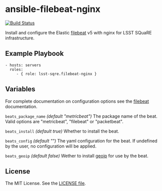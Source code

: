 ansible-filebeat-nginx
======================

[![Build Status](https://travis-ci.org/lsst-sqre/ansible-filebeat-nginx.svg?branch=master)](https://travis-ci.org/lsst-sqre/ansible-filebeat-nginx)

Install and configure the Elastic [filebeat](https://www.elastic.co/products/beats/filebeat) v5 with nginx for LSST SQuaRE infrastructure.

Example Playbook
----------------

    - hosts: servers
      roles:
         - { role: lsst-sqre.filebeat-nginx }

Variables
---------

For complete documentation on configuration options see the [filebeat](https://www.elastic.co/guide/en/beats/filebeat/master/index.html) documentation.

`beats_package_name` *(default "metricbeat")* The package name of the beat. Valid options are "metricbeat", "filebeat" or "packetbeat".

`beats_install` *(default true)* Whether to install the beat.

`beats_config` *(default "")* The yaml configuration for the beat. If undefined by the user, no configuration will be applied.

`beats_geoip` *(default false)* Wether to install [geoip](https://dev.maxmind.com/geoip/legacy/) for use by the beat.

License
-------

The MIT License. See the [LICENSE file](https://github.com/lsst-sqre/ansible-filebeat-nginx/blob/master/LICENSE).
